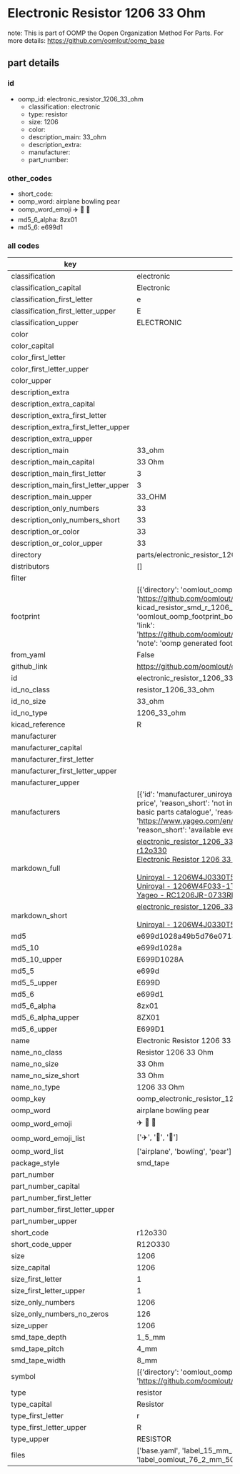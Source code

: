# Electronic Resistor 1206 33 Ohm  

note: This is part of OOMP the Oopen Organization Method For Parts. For more details: https://github.com/oomlout/oomp_base

##  part details





### id
* oomp_id: electronic_resistor_1206_33_ohm
  * classification: electronic
  * type: resistor
  * size: 1206
  * color: 
  * description_main: 33_ohm
  * description_extra: 
  * manufacturer: 
  * part_number: 

### other_codes
* short_code: 
* oomp_word: airplane bowling pear
* oomp_word_emoji :airplane: :bowling: :pear:
* md5_6_alpha: 8zx01
* md5_6: e699d1

### all codes 
| key | value |  
| --- | --- |  
| classification | electronic |  
| classification_capital | Electronic |  
| classification_first_letter | e |  
| classification_first_letter_upper | E |  
| classification_upper | ELECTRONIC |  
| color |  |  
| color_capital |  |  
| color_first_letter |  |  
| color_first_letter_upper |  |  
| color_upper |  |  
| description_extra |  |  
| description_extra_capital |  |  
| description_extra_first_letter |  |  
| description_extra_first_letter_upper |  |  
| description_extra_upper |  |  
| description_main | 33_ohm |  
| description_main_capital | 33 Ohm |  
| description_main_first_letter | 3 |  
| description_main_first_letter_upper | 3 |  
| description_main_upper | 33_OHM |  
| description_only_numbers | 33 |  
| description_only_numbers_short | 33 |  
| description_or_color | 33 |  
| description_or_color_upper | 33 |  
| directory | parts/electronic_resistor_1206_33_ohm |  
| distributors | [] |  
| filter |  |  
| footprint | [{'directory': 'oomlout_oomp_footprint_bot/footprints/kicad_resistor_smd_r_1206_3216metric//working/working.kicad_mod', 'index': 0, 'link': 'https://github.com/oomlout/oomlout_oomp_footprint_bot/tree/main/foootprntss/kicad_resistor_smd_r_1206_3216metric', 'note': 'source footprint kicad_resistor_smd_r_1206_3216metric', 'oomp_key': 'oomp_kicad_resistor_smd_r_1206_3216metric'}, {'directory': 'oomlout_oomp_footprint_bot/footprints/oomlout_oomlout_oomp_part_footprints_r12o330_electronic_resistor_1206_33_ohm//working/working.kicad_mod', 'index': 1, 'link': 'https://github.com/oomlout/oomlout_oomp_footprint_bot/tree/main/foootprntss/oomlout_oomlout_oomp_part_footprints_r12o330_electronic_resistor_1206_33_ohm', 'note': 'oomp generated footprint', 'oomp_key': 'oomp_oomlout_oomlout_oomp_part_footprints_r12o330_electronic_resistor_1206_33_ohm'}] |  
| from_yaml | False |  
| github_link | https://github.com/oomlout/oomlout_oomp_part_src/tree/main/parts/electronic_resistor_1206_33_ohm/working |  
| id | electronic_resistor_1206_33_ohm |  
| id_no_class | resistor_1206_33_ohm |  
| id_no_size | 33_ohm |  
| id_no_type | 1206_33_ohm |  
| kicad_reference | R |  
| manufacturer |  |  
| manufacturer_capital |  |  
| manufacturer_first_letter |  |  
| manufacturer_first_letter_upper |  |  
| manufacturer_upper |  |  
| manufacturers | [{'id': 'manufacturer_uniroyal', 'link': '', 'name': 'Uniroyal', 'note': {'reason': 'did this one first, but not in jlc pcb basic parts and 1 percent are and they are the same price', 'reason_short': 'not in jlc basic parts'}, 'part_number': '1206W4J0330T5E'}, {'id': 'manufacturer_uniroyal', 'link': '', 'name': 'Uniroyal', 'note': {'reason': 'in the jlc basic parts catalogue', 'reason_short': 'jlc basic part'}, 'part_number': '1206W4F033-1T5E'}, {'id': 'manufacturer_yageo', 'link': 'https://www.yageo.com/en/Chart/Download/pdf/RC1206JR-0733RL', 'name': 'Yageo', 'note': {'reason': 'yageo is a commonly cross referenced part number', 'reason_short': 'available everywhere'}, 'part_number': 'RC1206JR-0733RL'}] |  
| markdown_full | [electronic_resistor_1206_33_ohm](https://github.com/oomlout/oomlout_oomp_part_src/tree/main/parts/electronic_resistor_1206_33_ohm/working)<br>[r12o330](https://github.com/oomlout/oomlout_oomp_part_src/tree/main/parts/electronic_resistor_1206_33_ohm/working)<br>[Electronic Resistor 1206 33 Ohm](https://github.com/oomlout/oomlout_oomp_part_src/tree/main/parts/electronic_resistor_1206_33_ohm/working)<br><br>[Uniroyal - 1206W4J0330T5E- not in jlc basic parts]() [(L)  ](https://www.lcsc.com/search?q=1206W4J0330T5E)[(D)  ](https://www.digikey.com/en/products?keywords=1206W4J0330T5E)[(M)  ](https://www.mouser.com/Search/Refine?Keyword=1206W4J0330T5E)[(N)  ](https://www.newark.com/search?st=1206W4J0330T5E)[(SZ)  ](https://so.szlcsc.com/global.html?k=1206W4J0330T5E)<br>[Uniroyal - 1206W4F033-1T5E- jlc basic part]() [(L)  ](https://www.lcsc.com/search?q=1206W4F033-1T5E)[(D)  ](https://www.digikey.com/en/products?keywords=1206W4F033-1T5E)[(M)  ](https://www.mouser.com/Search/Refine?Keyword=1206W4F033-1T5E)[(N)  ](https://www.newark.com/search?st=1206W4F033-1T5E)[(SZ)  ](https://so.szlcsc.com/global.html?k=1206W4F033-1T5E)<br>[Yageo - RC1206JR-0733RL- available everywhere](https://www.yageo.com/en/Chart/Download/pdf/RC1206JR-0733RL) [(L)  ](https://www.lcsc.com/search?q=RC1206JR-0733RL)[(D)  ](https://www.digikey.com/en/products?keywords=RC1206JR-0733RL)[(M)  ](https://www.mouser.com/Search/Refine?Keyword=RC1206JR-0733RL)[(N)  ](https://www.newark.com/search?st=RC1206JR-0733RL)[(SZ)  ](https://so.szlcsc.com/global.html?k=RC1206JR-0733RL)<br> |  
| markdown_short | [electronic_resistor_1206_33_ohm](https://github.com/oomlout/oomlout_oomp_part_src/tree/main/parts/electronic_resistor_1206_33_ohm/working)<br><br>[Uniroyal - 1206W4J0330T5E- not in jlc basic parts]()[Uniroyal - 1206W4F033-1T5E- jlc basic part]()[Yageo - RC1206JR-0733RL- available everywhere](https://www.yageo.com/en/Chart/Download/pdf/RC1206JR-0733RL) |  
| md5 | e699d1028a49b5d76e0713643b68a01f |  
| md5_10 | e699d1028a |  
| md5_10_upper | E699D1028A |  
| md5_5 | e699d |  
| md5_5_upper | E699D |  
| md5_6 | e699d1 |  
| md5_6_alpha | 8zx01 |  
| md5_6_alpha_upper | 8ZX01 |  
| md5_6_upper | E699D1 |  
| name | Electronic Resistor 1206 33 Ohm |  
| name_no_class | Resistor 1206 33 Ohm |  
| name_no_size | 33 Ohm |  
| name_no_size_short | 33 Ohm |  
| name_no_type | 1206 33 Ohm |  
| oomp_key | oomp_electronic_resistor_1206_33_ohm |  
| oomp_word | airplane bowling pear |  
| oomp_word_emoji | :airplane: :bowling: :pear: |  
| oomp_word_emoji_list | [':airplane:', ':bowling:', ':pear:'] |  
| oomp_word_list | ['airplane', 'bowling', 'pear'] |  
| package_style | smd_tape |  
| part_number |  |  
| part_number_capital |  |  
| part_number_first_letter |  |  
| part_number_first_letter_upper |  |  
| part_number_upper |  |  
| short_code | r12o330 |  
| short_code_upper | R12O330 |  
| size | 1206 |  
| size_capital | 1206 |  
| size_first_letter | 1 |  
| size_first_letter_upper | 1 |  
| size_only_numbers | 1206 |  
| size_only_numbers_no_zeros | 126 |  
| size_upper | 1206 |  
| smd_tape_depth | 1_5_mm |  
| smd_tape_pitch | 4_mm |  
| smd_tape_width | 8_mm |  
| symbol | [{'directory': 'oomlout_oomp_symbol_bot/symbols/kicad_device_r//working/working.kicad_sym', 'index': 0, 'link': 'https://github.com/oomlout/oomlout_oomp_symbol_bot/tree/main/symbols/kicad_device_r', 'oomp_key': 'oomp_kicad_device_r'}] |  
| type | resistor |  
| type_capital | Resistor |  
| type_first_letter | r |  
| type_first_letter_upper | R |  
| type_upper | RESISTOR |  
| files | ['base.yaml', 'label_15_mm_30_mm.pdf', 'label_15_mm_30_mm.svg', 'label_76_2_mm_50_8_mm.pdf', 'label_76_2_mm_50_8_mm.svg', 'label_oomlout_76_2_mm_50_8_mm.pdf', 'label_oomlout_76_2_mm_50_8_mm.svg', 'readme.md', 'working.json', 'working.yaml'] |  
